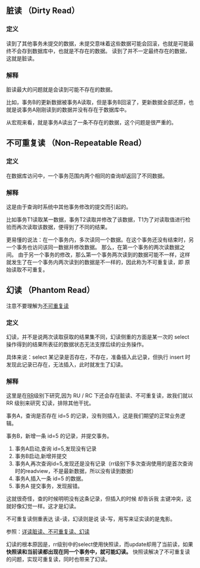 ## 脏读 （Dirty Read）

### 定义

读到了其他事务未提交的数据，未提交意味着这些数据可能会回滚，也就是可能最终不会存到数据库中，也就是不存在的数据。
读到了并不一定最终存在的数据，这就是脏读。

### 解释

脏读最大的问题就是会读到可能不存在的数据。

比如，事务B的更新数据被事务A读取，但是事务B回滚了，更新数据全部还原，也就是说事务A刚刚读到的数据并没有存在于数据库中。

从宏观来看，就是事务A读出了一条不存在的数据，这个问题是很严重的。

## 不可重复读 （Non-Repeatable Read）

### 定义

在数据库访问中，一个事务范围内两个相同的查询却返回了不同数据。

### 解释

这是由于查询时系统中其他事务修改的提交而引起的。

比如事务T1读取某一数据，事务T2读取并修改了该数据，T1为了对读取值进行检验而再次读取该数据，便得到了不同的结果。

更易懂的说法：在一个事务内，多次读同一个数据。在这个事务还没有结束时，另一个事务也访问该同一数据并修改数据。
那么，在第一个事务的两次读数据之间。
由于另一个事务的修改，那么第一个事务两次读到的数据可能不一样，这样就发生了在一个事务内两次读到的数据是不一样的，因此称为不可重复读，即
原始读取不可重复。

## 幻读 （Phantom Read）

注意不要理解为[不可重复读](#不可重复读-non-repeatable-read)

### 定义

幻读，并不是说两次读取获取的结果集不同，幻读侧重的方面是某一次的 select 操作得到的结果所表征的数据状态无法支撑后续的业务操作。

具体来说：select 某记录是否存在，不存在，准备插入此记录，但执行 insert 时发现此记录已存在，无法插入，此时就发生了幻读。

### 解释

这里是在[RR](./事务的特性和隔离级别.MD#可重复读repeatable-read)级别下研究,因为 RU / RC 下还会存在脏读、不可重复读，故我们就以
RR 级别来研究 幻读，排除其他干扰。

事务A，查询是否存在 id=5 的记录，没有则插入，这是我们期望的正常业务逻辑。

事务B，新增一条 id=5 的记录，并提交事务。

1. 事务A启动,查询 id=5,发现没有记录
2. 事务B启动,新增并提交
3. 事务A,再次查询id=5,发现还是没有记录（rr级别下多次查询使用的是首次查询时的readview，不是最新数据，所以没有读到数据）
4. 事务A,插入一条 id=5 的数据。
5. 事务A 提交事务，发现报错。

这就很奇怪，查的时候明明没有这条记录，但插入的时候 却告诉我 主键冲突，这就好像幻觉一样。这才是幻读。

不可重复读侧重表达 读-读，幻读则是说 读-写，用写来证实读的是鬼影。

参照：[详读脏读、不可重复读、幻读](https://blog.csdn.net/weixin_41814871/article/details/124996364)

幻读的根本原因是，rr级别中的select使用快照读，而update却用了当前读，如果**快照读和当前读都出现在同一个事务中，就可能幻读。**
快照读解决了不可重复读的问题，实现可重复读，同时也带来了幻读。

